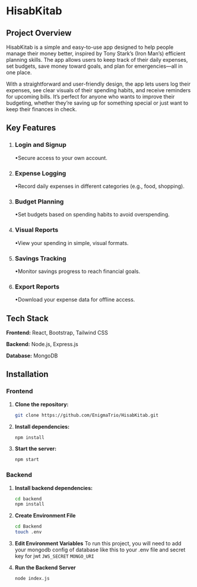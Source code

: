 # HisabKitab

## Project Overview

HisabKitab is a simple and easy-to-use app designed to help people manage their money better, inspired by Tony Stark’s (Iron Man’s) efficient planning skills. The app allows users to keep track of their daily expenses, set budgets, save money toward goals, and plan for emergencies—all in one place.

With a straightforward and user-friendly design, the app lets users log their expenses, see clear visuals of their spending habits, and receive reminders for upcoming bills. It’s perfect for anyone who wants to improve their budgeting, whether they’re saving up for something special or just want to keep their finances in check.

## Key Features

1. ### Login and Signup
    •Secure access to your own account.
2. ### Expense Logging
    •Record daily expenses in different categories (e.g., food, shopping).
3. ### Budget Planning
    •Set budgets based on spending habits to avoid overspending.
4. ### Visual Reports
    •View your spending in simple, visual formats.
5. ### Savings Tracking
    •Monitor savings progress to reach financial goals.
6. ### Export Reports
    •Download your expense data for offline access.

## Tech Stack

**Frontend:** React, Bootstrap, Tailwind CSS

**Backend:** Node.js, Express.js

**Database:** MongoDB

## Installation

### Frontend

1. **Clone the repository:**
   ```bash
   git clone https://github.com/EnigmaTrio/HisabKitab.git

2. **Install dependencies:**
   ```bash
   npm install
3. **Start the server:**
   ```bash
   npm start

### Backend 

1. **Install backend dependencies:**
   ```bash
   cd backend
   npm install

2. **Create Environment File**
   ```bash
   cd Backend
   touch .env

3. **Edit Environment Variables**
   To run this project, you will need to add your mongodb config of database like this to your .env file and secret key for jwt
   `JWS_SECRET`
   `MONGO_URI`

4. **Run the Backend Server**
   ```bash
   node index.js
